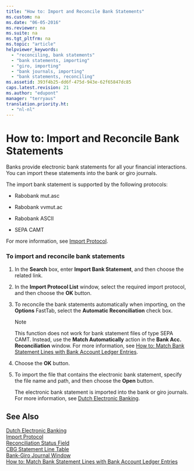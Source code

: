 ```yaml
---
title: "How to: Import and Reconcile Bank Statements"
ms.custom: na
ms.date: "06-05-2016"
ms.reviewer: na
ms.suite: na
ms.tgt_pltfrm: na
ms.topic: "article"
helpviewer_keywords: 
  - "reconciling, bank statements"
  - "bank statements, importing"
  - "giro, importing"
  - "bank journals, importing"
  - "bank statements, reconciling"
ms.assetid: 393f4b25-dd6f-475d-943e-62f65847dc85
caps.latest.revision: 21
ms.author: "edupont"
manager: "terryaus"
translation.priority.ht: 
  - "nl-nl"
---
```

# How to: Import and Reconcile Bank Statements
Banks provide electronic bank statements for all your financial interactions. You can import these statements into the bank or giro journals.  
  
 The import bank statement is supported by the following protocols:  
  
-   Rabobank mut.asc  
  
-   Rabobank vvmut.ac  
  
-   Rabobank ASCII  
  
-   SEPA CAMT  
  
 For more information, see [Import Protocol](../../LocalFunctionalityForMicrosoftDynamicsNav2016/Netherlands/-$-t_11000007-import-protocol-$-.md).  
  
### To import and reconcile bank statements  
  
1.  In the **Search** box, enter **Import Bank Statement**, and then choose the related link.  
  
2.  In the **Import Protocol List** window, select the required import protocol, and then choose the **OK** button.  
  
3.  To reconcile the bank statements automatically when importing, on the **Options** FastTab, select the **Automatic Reconciliation** check box.  
  
    > [!NOTE]  
    >  This function does not work for bank statement files of type SEPA CAMT. Instead, use the **Match Automatically** action in the **Bank Acc. Reconciliation** window. For more information, see [How to: Match Bank Statement Lines with Bank Account Ledger Entries](../../Finance/how-to-match-bank-statement-lines-with-bank-account-ledger-entries.md).  
  
4.  Choose the **OK** button.  
  
5.  To import the file that contains the electronic bank statement, specify the file name and path, and then choose the **Open** button.  
  
     The electronic bank statement is imported into the bank or giro journals. For more information, see [Dutch Electronic Banking](../../LocalFunctionalityForMicrosoftDynamicsNav2016/Netherlands/dutch-electronic-banking.md).  
  
## See Also  
 [Dutch Electronic Banking](../../LocalFunctionalityForMicrosoftDynamicsNav2016/Netherlands/dutch-electronic-banking.md)   
 [Import Protocol](../../LocalFunctionalityForMicrosoftDynamicsNav2016/Netherlands/-$-t_11000007-import-protocol-$-.md)   
 [Reconciliation Status Field](../../LocalFunctionalityForMicrosoftDynamicsNav2016/Netherlands/-$-t_11401_11000001-reconciliation-status-field-$-.md)   
 [CBG Statement Line Table](../../LocalFunctionalityForMicrosoftDynamicsNav2016/Netherlands/-$-t_11401-cbg-statement-line-table-$-.md)   
 [Bank\-Giro Journal Window](../../LocalFunctionalityForMicrosoftDynamicsNav2016/Netherlands/-$-n_11400-bank-giro-journal-window-$-.md)   
 [How to: Match Bank Statement Lines with Bank Account Ledger Entries](../../Finance/how-to-match-bank-statement-lines-with-bank-account-ledger-entries.md)